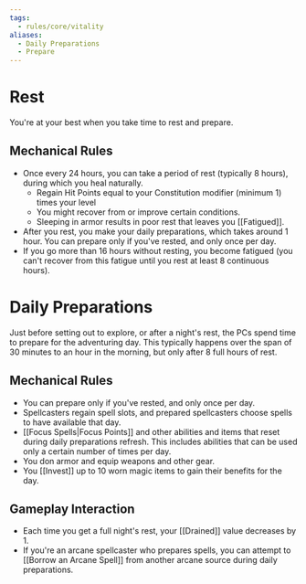 ```yaml
---
tags:
  - rules/core/vitality
aliases:
  - Daily Preparations
  - Prepare
---
```

# Rest

You're at your best when you take time to rest and prepare. 

## Mechanical Rules

- Once every 24 hours, you can take a period of rest (typically 8 hours), during which you heal naturally.
	- Regain Hit Points equal to your Constitution modifier (minimum 1) times your level
	- You might recover from or improve certain conditions.
	- Sleeping in armor results in poor rest that leaves you [[Fatigued]].
- After you rest, you make your daily preparations, which takes around 1 hour. You can prepare only if you've rested, and only once per day. 
- If you go more than 16 hours without resting, you become fatigued (you can't recover from this fatigue until you rest at least 8 continuous hours).  

# Daily Preparations

Just before setting out to explore, or after a night's rest, the PCs spend time to prepare for the adventuring day. This typically happens over the span of 30 minutes to an hour in the morning, but only after 8 full hours of rest.

## Mechanical Rules

- You can prepare only if you've rested, and only once per day. 
- Spellcasters regain spell slots, and prepared spellcasters choose spells to have available that day.
- [[Focus Spells|Focus Points]] and other abilities and items that reset during daily preparations refresh. This includes abilities that can be used only a certain number of times per day.
- You don armor and equip weapons and other gear.
- You [[Invest]] up to 10 worn magic items to gain their benefits for the day.


## Gameplay Interaction

- Each time you get a full night's rest, your [[Drained]] value decreases by 1.
- If you're an arcane spellcaster who prepares spells, you can attempt to [[Borrow an Arcane Spell]] from another arcane source during daily preparations.
